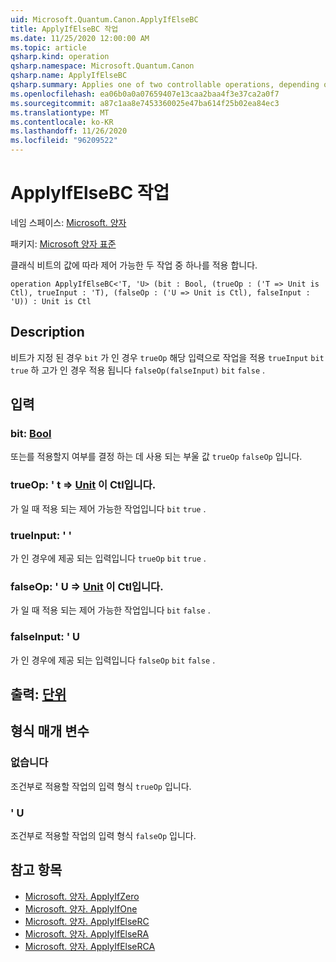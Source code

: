 ```yaml
---
uid: Microsoft.Quantum.Canon.ApplyIfElseBC
title: ApplyIfElseBC 작업
ms.date: 11/25/2020 12:00:00 AM
ms.topic: article
qsharp.kind: operation
qsharp.namespace: Microsoft.Quantum.Canon
qsharp.name: ApplyIfElseBC
qsharp.summary: Applies one of two controllable operations, depending on the value of a classical bit.
ms.openlocfilehash: ea06b0a0a07659407e13caa2baa4f3e37ca2a0f7
ms.sourcegitcommit: a87c1aa8e7453360025e47ba614f25b02ea84ec3
ms.translationtype: MT
ms.contentlocale: ko-KR
ms.lasthandoff: 11/26/2020
ms.locfileid: "96209522"
---
```

# <a name="applyifelsebc-operation"></a>ApplyIfElseBC 작업

네임 스페이스: [Microsoft. 양자](xref:Microsoft.Quantum.Canon)

패키지: [Microsoft 양자 표준](https://nuget.org/packages/Microsoft.Quantum.Standard)


클래식 비트의 값에 따라 제어 가능한 두 작업 중 하나를 적용 합니다.

```qsharp
operation ApplyIfElseBC<'T, 'U> (bit : Bool, (trueOp : ('T => Unit is Ctl), trueInput : 'T), (falseOp : ('U => Unit is Ctl), falseInput : 'U)) : Unit is Ctl
```


## <a name="description"></a>Description

비트가 지정 된 경우 `bit` 가 인 경우 `trueOp` 해당 입력으로 작업을 적용 `trueInput` `bit` `true` 하 고가 인 경우 적용 됩니다 `falseOp(falseInput)` `bit` `false` .

## <a name="input"></a>입력

### <a name="bit--bool"></a>bit: [Bool](xref:microsoft.quantum.lang-ref.bool)

또는를 적용할지 여부를 결정 하는 데 사용 되는 부울 값 `trueOp` `falseOp` 입니다.


### <a name="trueop--t--unit--is-ctl"></a>trueOp: ' t => [Unit](xref:microsoft.quantum.lang-ref.unit)  이 Ctl입니다.

가 일 때 적용 되는 제어 가능한 작업입니다 `bit` `true` .


### <a name="trueinput--t"></a>trueInput: ' '

가 인 경우에 제공 되는 입력입니다 `trueOp` `bit` `true` .


### <a name="falseop--u--unit--is-ctl"></a>falseOp: ' U => [Unit](xref:microsoft.quantum.lang-ref.unit)  이 Ctl입니다.

가 일 때 적용 되는 제어 가능한 작업입니다 `bit` `false` .


### <a name="falseinput--u"></a>falseInput: ' U

가 인 경우에 제공 되는 입력입니다 `falseOp` `bit` `false` .



## <a name="output--unit"></a>출력: [단위](xref:microsoft.quantum.lang-ref.unit)



## <a name="type-parameters"></a>형식 매개 변수

### <a name="t"></a>없습니다

조건부로 적용할 작업의 입력 형식 `trueOp` 입니다.
### <a name="u"></a>' U

조건부로 적용할 작업의 입력 형식 `falseOp` 입니다.

## <a name="see-also"></a>참고 항목

- [Microsoft. 양자. ApplyIfZero](xref:Microsoft.Quantum.Canon.ApplyIfZero)
- [Microsoft. 양자. ApplyIfOne](xref:Microsoft.Quantum.Canon.ApplyIfOne)
- [Microsoft. 양자. ApplyIfElseRC](xref:Microsoft.Quantum.Canon.ApplyIfElseRC)
- [Microsoft. 양자. ApplyIfElseRA](xref:Microsoft.Quantum.Canon.ApplyIfElseRA)
- [Microsoft. 양자. ApplyIfElseRCA](xref:Microsoft.Quantum.Canon.ApplyIfElseRCA)